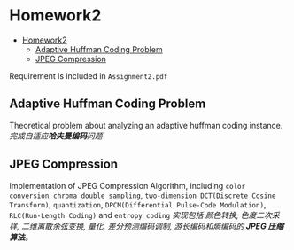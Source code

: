 # Homework2

<!-- TOC -->

- [Homework2](#homework2)
  - [Adaptive Huffman Coding Problem](#adaptive-huffman-coding-problem)
  - [JPEG Compression](#jpeg-compression)

<!-- /TOC -->

Requirement is included in `Assignment2.pdf`
<!-- Analysis and report is included in `report.pdf` -->

## Adaptive Huffman Coding Problem

Theoretical problem about analyzing an adaptive huffman coding instance.
*完成自适应**哈夫曼编码**问题*

## JPEG Compression

Implementation of JPEG Compression Algorithm, including `color conversion`, `chroma double sampling`, `two-dimension DCT(Discrete Cosine Transform)`, `quantization`, `DPCM(Differential Pulse-Code Modulation)`, `RLC(Run-Length Coding)`
and `entropy coding`
*实现包括 颜色转换, 色度二次采样, 二维离散余弦变换, 量化, 差分预测编码调制, 游长编码和熵编码的 **JPEG 压缩算法**。*